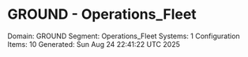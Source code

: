 # GROUND - Operations_Fleet

Domain: GROUND
Segment: Operations_Fleet
Systems: 1
Configuration Items: 10
Generated: Sun Aug 24 22:41:22 UTC 2025
